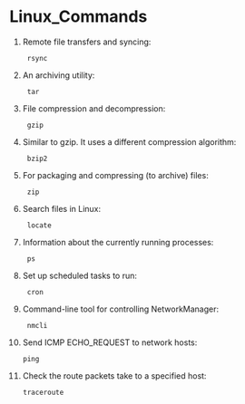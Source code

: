 # Linux_Commands


1. Remote file transfers and syncing:

        rsync
2. An archiving utility:

        tar
3. File compression and decompression:

        gzip
4. Similar to gzip. It uses a different compression algorithm:

        bzip2
5. For packaging and compressing (to archive) files:

        zip
6. Search files in Linux:

        locate
7. Information about the currently running processes:

        ps
8. Set up scheduled tasks to run:

        cron
9. Command-line tool for controlling NetworkManager:

        nmcli
10. Send ICMP ECHO_REQUEST to network hosts:

        ping
11. Check the route packets take to a specified host:

        traceroute
